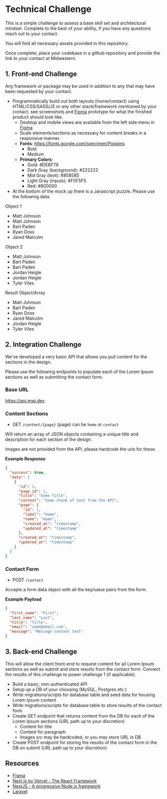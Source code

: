 # Technical Challenge
This is a simple challenge to assess a base skill set and architectural mindset.
Complete to the best of your ability, if you have any questions reach out to your contact.

You will find all necessary assets provided in this repository.

Once complete, place your codebase in a github repository and provide the link to your contact at Midwestern.

## 1. Front-end Challenge
Any framework or package may be used in addition to any that may have been requested by your contact.

- Programmatically build out both layouts (home/contact) using HTML/CSS/SASS/JS or any other stack/framework mentioned
  by your contact, see screenshots and [Figma](https://api.mwi.dev/figma) prototype for what the
  finished product should look like.
  - Desktop and mobile views are available from the left side menu in [Figma](https://api.mwi.dev/figma)
  - Scale elements/sections as necessary for content breaks in a responsive manner.
  - **Fonts**: https://fonts.google.com/specimen/Poppins
    - Bold
    - Medium
  - **Primary Colors**:
    - Gold: #DEBF79
    - Dark Gray (background): #222222
    - Mid Gray (text): #858585
    - Light Gray (inputs): #F5F5F5
    - Red: #800000
- At the bottom of the mock up there is a Javascript puzzle. Please use the following data.

Object 1
- Matt Johnson
- Matt Johnson
- Bart Paden
- Ryan Doss
- Jared Malcolm

Object 2
- Matt Johnson
- Bart Paden
- Bart Paden
- Jordan Heigle
- Jordan Heigle
- Tyler Viles

Result Object/Array
- Matt Johnson
- Bart Paden
- Ryan Doss
- Jared Malcolm
- Jordan Heigle
- Tyler Viles

## 2. Integration Challenge
We've developed a very basic API that allows you pull content for the sections in the design.

Please use the following endpoints to populate each of the Lorem Ipsum sections as well as submitting the contact form.

### Base URL
https://api.mwi.dev

### Content Sections
- GET `/content/{page}` {page} can be `home` or `contact`

Will return an array of JSON objects containing a unique title and description for each section of the design.

Images are not provided from the API, please hardcode the urls for these.

**Example Response**
```json
{
  "success": true,
  "data": [
    {
      "id": 1,
      "page_id": 1,
      "title": "Some Title",
      "content": "Some chunk of text from the API",
      "page": {
        "id": 1,
        "label": "home",
        "name": "Home",
        "created_at": "timestamp",
        "updated_at": "timestamp"
      },
      "created_at": "timestamp",
      "updated_at": "timestamp"
    }
  ]
}
```

### Contact Form
- POST `/contact`

Accepts a form data object with all the key/value pairs from the form.

**Example Payload**
```json
{
  "first_name": "First",
  "last_name": "Last",
  "title": "Title",
  "email": "some@email.com",
  "message": "Message content text"
}
```

## 3. Back-end Challenge
This will allow the client front-end to request content for all Lorem Ipsum sections as well as submit and store results from the contact form. Connect the results of this challenge to power challenge 1 (if applicable).

- Build a basic, non-authenticated API
- Setup up a DB of your choosing (MySQL, Postgres etc.)
- Write migrations/scripts for database table and seed data for housing Lorem Ipsum content
- Write migrations/scripts for database table to store results of the contact form
- Create GET endpoint that returns content from the DB for each of the Lorem Ipsum sections (URL path up to your discretion)
  - Content for title
  - Content for paragraph
  - Images src may be hardcoded, or you may store URL in DB
- Create POST endpoint for storing the results of the contact form in the DB on submit (URL path up to your discretion)

## Resources
- [Figma](https://api.mwi.dev/figma)
- [Next.js by Vercel - The React Framework](https://nextjs.org/)
- [NestJS - A progressive Node.js framework](https://nestjs.com/)
- [Laravel](https://laravel.com)

